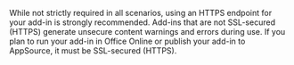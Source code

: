 While not strictly required in all scenarios, using an HTTPS endpoint for your add-in is strongly recommended. Add-ins that are not SSL-secured (HTTPS) generate unsecure content warnings and errors during use. If you plan to run your add-in in Office Online or publish your add-in to AppSource, it must be SSL-secured (HTTPS). 